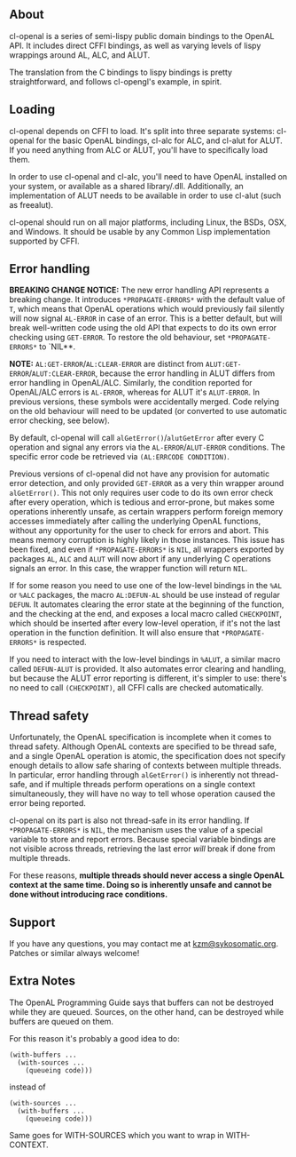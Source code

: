 About
-----

cl-openal is a series of semi-lispy public domain bindings to the OpenAL API. It includes direct
CFFI bindings, as well as varying levels of lispy wrappings around AL, ALC, and ALUT.

The translation from the C bindings to lispy bindings is pretty straightforward, and follows
cl-opengl's example, in spirit.

Loading
-------

cl-openal depends on CFFI to load. It's split into three separate systems: cl-openal for the basic
OpenAL bindings, cl-alc for ALC, and cl-alut for ALUT. If you need anything from ALC or ALUT, you'll
have to specifically load them.

In order to use cl-openal and cl-alc, you'll need to have OpenAL installed on your system, or
available as a shared library/.dll. Additionally, an implementation of ALUT needs to be available in
order to use cl-alut (such as freealut).

cl-openal should run on all major platforms, including Linux, the BSDs, OSX, and Windows. It should
be usable by any Common Lisp implementation supported by CFFI.

Error handling
--------------

**BREAKING CHANGE NOTICE:** The new error handling API represents a breaking change. It introduces
`*PROPAGATE-ERRORS*` with the default value of `T`, which means that OpenAL operations which would
previously fail silently will now signal `AL-ERROR` in case of an error. This is a better default,
but will break well-written code using the old API that expects to do its own error checking using
`GET-ERROR`. To restore the old behaviour, set `*PROPAGATE-ERRORS*` to `NIL**.

**NOTE:** `AL:GET-ERROR`/`AL:CLEAR-ERROR` are distinct from `ALUT:GET-ERROR`/`ALUT:CLEAR-ERROR`,
because the error handling in ALUT differs from error handling in OpenAL/ALC. Similarly, the
condition reported for OpenAL/ALC errors is `AL-ERROR`, whereas for ALUT it's `ALUT-ERROR`. In
previous versions, these symbols were accidentally merged. Code relying on the old behaviour will
need to be updated (or converted to use automatic error checking, see below).

By default, cl-openal will call `alGetError()`/`alutGetError` after every C operation and signal any
errors via the `AL-ERROR`/`ALUT-ERROR` conditions. The specific error code be retrieved via
`(AL:ERRCODE CONDITION)`.

Previous versions of cl-openal did not have any provision for automatic error detection, and only
provided `GET-ERROR` as a very thin wrapper around `alGetError()`. This not only requires user code to
do its own error check after every operation, which is tedious and error-prone, but makes some
operations inherently unsafe, as certain wrappers perform foreign memory accesses immediately after
calling the underlying OpenAL functions, without any opportunity for the user to check for errors
and abort. This means memory corruption is highly likely in those instances. This issue has been
fixed, and even if `*PROPAGATE-ERRORS*` is `NIL`, all wrappers exported by packages `AL`, `ALC` and
`ALUT` will now abort if any underlying C operations signals an error. In this case, the wrapper
function will return `NIL`.

If for some reason you need to use one of the low-level bindings in the `%AL` or `%ALC` packages,
the macro `AL:DEFUN-AL` should be use instead of regular `DEFUN`. It automates clearing the error
state at the beginning of the function, and the checking at the end, and exposes a local macro
called `CHECKPOINT`, which should be inserted after every low-level operation, if it's not the last
operation in the function definition. It will also ensure that `*PROPAGATE-ERRORS*` is respected.

If you need to interact with the low-level bindings in `%ALUT`, a similar macro called `DEFUN-ALUT`
is provided. It also automates error clearing and handling, but because the ALUT error reporting is
different, it's simpler to use: there's no need to call `(CHECKPOINT)`, all CFFI calls are checked
automatically.

Thread safety
-------------

Unfortunately, the OpenAL specification is incomplete when it comes to thread safety. Although
OpenAL contexts are specified to be thread safe, and a single OpenAL operation is atomic, the
specification does not specify enough details to allow safe sharing of contexts between multiple
threads. In particular, error handling through `alGetError()` is inherently not thread-safe, and if
multiple threads perform operations on a single context simultaneously, they will have no way to
tell whose operation caused the error being reported.

cl-openal on its part is also not thread-safe in its error handling. If `*PROPAGATE-ERRORS*` is
`NIL`, the mechanism uses the value of a special variable to store and report errors. Because
special variable bindings are not visible across threads, retrieving the last error *will* break if
done from multiple threads.

For these reasons, **multiple threads should never access a single OpenAL context at the same
time. Doing so is inherently unsafe and cannot be done without introducing race conditions.**

Support
-------

If you have any questions, you may contact me at <kzm@sykosomatic.org>. Patches or similar
always welcome!

Extra Notes
-----------

The OpenAL Programming Guide says that buffers can not be destroyed while they are queued. Sources,
on the other hand, can be destroyed while buffers are queued on them.

For this reason it's probably a good idea to do:

    (with-buffers ...
      (with-sources ...
        (queueing code)))

instead of

    (with-sources ...
      (with-buffers ...
        (queueing code)))

Same goes for WITH-SOURCES which you want to wrap in WITH-CONTEXT.
